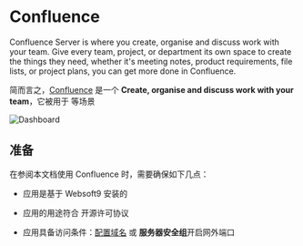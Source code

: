 # Confluence

Confluence Server is where you create, organise and discuss work with your team. Give every team, project, or department its own space to create the things they need, whether it's meeting notes, product requirements, file lists, or project plans, you can get more done in Confluence.

简而言之，[Confluence](https://www.atlassian.com/zh/software/confluence) 是一个 **Create, organise and discuss work with your team**，它被用于    等场景


![Dashboard](https://libs.websoft9.com/Websoft9/DocsPicture/zh/confluence/confluence-gui-websoft9.png)


## 准备

在参阅本文档使用 Confluence 时，需要确保如下几点：

- 应用是基于 Websoft9 安装的

- 应用的用途符合 [](https://some_license_url) 开源许可协议

- 应用具备访问条件：[配置域名](./guide/appsetdomain) 或 **服务器安全组**开启网外端口